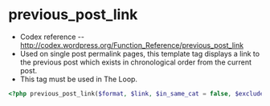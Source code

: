 # previous_post_link
- Codex reference -- http://codex.wordpress.org/Function_Reference/previous_post_link
- Used on single post permalink pages, this template tag displays a link to the previous post which exists in chronological order from the current post.
- This tag must be used in The Loop.

```php
<?php previous_post_link($format, $link, $in_same_cat = false, $excluded_categories = ''); ?>
```
